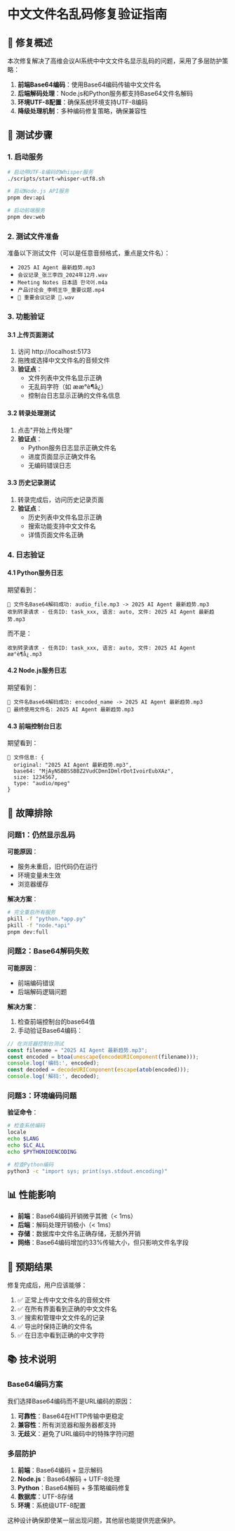 # 中文文件名乱码修复验证指南

## 🎯 修复概述

本次修复解决了高维会议AI系统中中文文件名显示乱码的问题，采用了多层防护策略：

1. **前端Base64编码**：使用Base64编码传输中文文件名
2. **后端解码处理**：Node.js和Python服务都支持Base64文件名解码
3. **环境UTF-8配置**：确保系统环境支持UTF-8编码
4. **降级处理机制**：多种编码修复策略，确保兼容性

## 🧪 测试步骤

### 1. 启动服务

```bash
# 启动带UTF-8编码的Whisper服务
./scripts/start-whisper-utf8.sh

# 启动Node.js API服务
pnpm dev:api

# 启动前端服务
pnpm dev:web
```

### 2. 测试文件准备

准备以下测试文件（可以是任意音频格式，重点是文件名）：

- `2025 AI Agent 最新趋势.mp3`
- `会议记录_张三李四_2024年12月.wav` 
- `Meeting Notes 日本語 한국어.m4a`
- `产品讨论会_李明王华_重要议题.mp4`
- `🎯 重要会议记录 📝.wav`

### 3. 功能验证

#### 3.1 上传页面测试
1. 访问 http://localhost:5173
2. 拖拽或选择中文文件名的音频文件
3. **验证点**：
   - 文件列表中文件名显示正确
   - 无乱码字符（如 ææ°è¶å¿）
   - 控制台日志显示正确的文件名信息

#### 3.2 转录处理测试
1. 点击"开始上传处理"
2. **验证点**：
   - Python服务日志显示正确文件名
   - 进度页面显示正确文件名
   - 无编码错误日志

#### 3.3 历史记录测试
1. 转录完成后，访问历史记录页面
2. **验证点**：
   - 历史列表中文件名显示正确
   - 搜索功能支持中文文件名
   - 详情页面文件名正确

### 4. 日志验证

#### 4.1 Python服务日志
期望看到：
```
📁 文件名Base64解码成功: audio_file.mp3 -> 2025 AI Agent 最新趋势.mp3
收到转录请求 - 任务ID: task_xxx, 语言: auto, 文件: 2025 AI Agent 最新趋势.mp3
```

而不是：
```
收到转录请求 - 任务ID: task_xxx, 语言: auto, 文件: 2025 AI Agent ææ°è¶å¿.mp3
```

#### 4.2 Node.js服务日志
期望看到：
```
📁 文件名Base64解码成功: encoded_name -> 2025 AI Agent 最新趋势.mp3
📁 最终使用文件名: 2025 AI Agent 最新趋势.mp3
```

#### 4.3 前端控制台日志
期望看到：
```
📁 文件信息: {
  original: "2025 AI Agent 最新趋势.mp3",
  base64: "MjAyNSBBSSBBZ2VudCDmnIDmlrDotIvoirEubXAz",
  size: 1234567,
  type: "audio/mpeg"
}
```

## 🔧 故障排除

### 问题1：仍然显示乱码
**可能原因**：
- 服务未重启，旧代码仍在运行
- 环境变量未生效
- 浏览器缓存

**解决方案**：
```bash
# 完全重启所有服务
pkill -f "python.*app.py"
pkill -f "node.*api"
pnpm dev:full
```

### 问题2：Base64解码失败
**可能原因**：
- 前端编码错误
- 后端解码逻辑问题

**解决方案**：
1. 检查前端控制台的base64值
2. 手动验证Base64编码：
```javascript
// 在浏览器控制台测试
const filename = "2025 AI Agent 最新趋势.mp3";
const encoded = btoa(unescape(encodeURIComponent(filename)));
console.log('编码:', encoded);
const decoded = decodeURIComponent(escape(atob(encoded)));
console.log('解码:', decoded);
```

### 问题3：环境编码问题
**验证命令**：
```bash
# 检查系统编码
locale
echo $LANG
echo $LC_ALL
echo $PYTHONIOENCODING

# 检查Python编码
python3 -c "import sys; print(sys.stdout.encoding)"
```

## 📊 性能影响

- **前端**：Base64编码开销微乎其微（< 1ms）
- **后端**：解码处理开销极小（< 1ms）
- **存储**：数据库中文件名正确存储，无额外开销
- **网络**：Base64编码增加约33%传输大小，但只影响文件名字段

## 🎉 预期结果

修复完成后，用户应该能够：
1. ✅ 正常上传中文文件名的音频文件
2. ✅ 在所有界面看到正确的中文文件名
3. ✅ 搜索和管理中文文件名的记录
4. ✅ 导出时保持正确的文件名
5. ✅ 在日志中看到正确的中文字符

## 📚 技术说明

### Base64编码方案
我们选择Base64编码而不是URL编码的原因：
1. **可靠性**：Base64在HTTP传输中更稳定
2. **兼容性**：所有浏览器和服务器都支持
3. **无歧义**：避免了URL编码中的特殊字符问题

### 多层防护
1. **前端**：Base64编码 + 显示解码
2. **Node.js**：Base64解码 + UTF-8处理
3. **Python**：Base64解码 + 多策略编码修复
4. **数据库**：UTF-8存储
5. **环境**：系统级UTF-8配置

这种设计确保即使某一层出现问题，其他层也能提供兜底保护。
